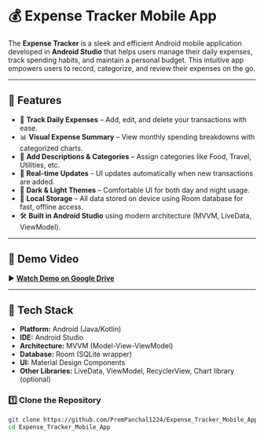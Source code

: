 # 💰 Expense Tracker Mobile App

The **Expense Tracker** is a sleek and efficient Android mobile application developed in **Android Studio** that helps users manage their daily expenses, track spending habits, and maintain a personal budget. This intuitive app empowers users to record, categorize, and review their expenses on the go.

---

## 📱 Features

- 📆 **Track Daily Expenses** – Add, edit, and delete your transactions with ease.
- 📊 **Visual Expense Summary** – View monthly spending breakdowns with categorized charts.
- 🧾 **Add Descriptions & Categories** – Assign categories like Food, Travel, Utilities, etc.
- 🔄 **Real-time Updates** – UI updates automatically when new transactions are added.
- 🌙 **Dark & Light Themes** – Comfortable UI for both day and night usage.
- 📂 **Local Storage** – All data stored on device using Room database for fast, offline access.
- 🛠️ **Built in Android Studio** using modern architecture (MVVM, LiveData, ViewModel).

---

## 🎥 Demo Video

▶️ [**Watch Demo on Google Drive**](https://drive.google.com/file/d/1YK4EIBRXKo-nGgSegUEmYy0glS_fD-eU/view?usp=sharing)

---

## 🧰 Tech Stack

- **Platform:** Android (Java/Kotlin)
- **IDE:** Android Studio
- **Architecture:** MVVM (Model-View-ViewModel)
- **Database:** Room (SQLite wrapper)
- **UI:** Material Design Components
- **Other Libraries:** LiveData, ViewModel, RecyclerView, Chart library (optional)


### 1️⃣ Clone the Repository

```bash
git clone https://github.com/PremPanchal1224/Expense_Tracker_Mobile_App.git
cd Expense_Tracker_Mobile_App

